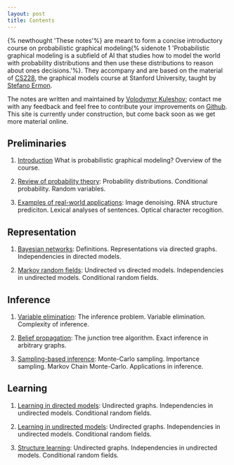 ```yaml
---
layout: post
title: Contents
---
```

{% newthought 'These notes'%} are meant to form a concise introductory course on probabilistic graphical modeling{% sidenote 1 'Probabilistic graphical modeling is a subfield of AI that studies how to model the world with probability distributions and then use these distributions to reason about ones decisions.'%}.
They accompany and are based on the material of [CS228](cs.stanford.edu/~ermon/cs228/index.html), the graphical models course at Stanford University, taught by [Stefano Ermon](cs.stanford.edu/~ermon/).

The notes are written and maintained by [Volodymyr Kuleshov](www.stanford.edu/~kuleshov); contact me with any feedback and feel free to contribute your improvements on [Github](https://github.com/kuleshov/cs228-notes).
This site is currently under construction, but come back soon as we get more material online.

## Preliminaries

1. [Introduction](preliminaries/introduction/) What is probabilistic graphical modeling? Overview of the course.

2. [Review of probability theory](#): Probability distributions. Conditional probability. Random variables.

2. [Examples of real-world applications](#): Image denoising. RNA structure prediciton. Lexical analyses of sentences. Optical character recogition.

## Representation

1. [Bayesian networks](#): Definitions. Representations via directed graphs. Independencies in directed models.

2. [Markov random fields](#): Undirected vs directed models. Independencies in undirected models. Conditional random fields.

## Inference

1. [Variable elimination](#): The inference problem. Variable elimination. Complexity of inference.

2. [Belief propagation](#): The junction tree algorithm. Exact inference in arbitrary graphs.

3. [Sampling-based inference](#): Monte-Carlo sampling. Importance sampling. Markov Chain Monte-Carlo. Applications in inference.

## Learning

1. [Learning in directed models](#): Undirected graphs. Independencies in undirected models. Conditional random fields.

2. [Learning in undirected models](#): Undirected graphs. Independencies in undirected models. Conditional random fields.

3. [Structure learning](#): Undirected graphs. Independencies in undirected models. Conditional random fields.

